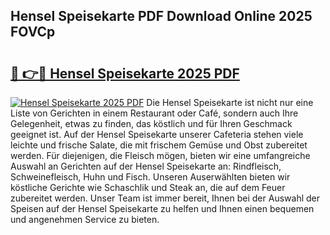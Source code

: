 ## Hensel Speisekarte PDF Download Online 2025 FOVCp

# <h2><a href="http://gc9t1pa.nevu.top/?p=Hensel+Speisekarte">🔗 👉🔴 Hensel Speisekarte 2025 PDF</a></h2>

[![Hensel Speisekarte 2025 PDF](https://i.imgur.com/dBaPXMq.png)](http://gc9t1pa.nevu.top/?p=Hensel+Speisekarte)
Die Hensel Speisekarte ist nicht nur eine Liste von Gerichten in einem Restaurant oder Café, sondern auch Ihre Gelegenheit, etwas zu finden, das köstlich und für Ihren Geschmack geeignet ist. Auf der Hensel Speisekarte unserer Cafeteria stehen viele leichte und frische Salate, die mit frischem Gemüse und Obst zubereitet werden. Für diejenigen, die Fleisch mögen, bieten wir eine umfangreiche Auswahl an Gerichten auf der Hensel Speisekarte an: Rindfleisch, Schweinefleisch, Huhn und Fisch. Unseren Auserwählten bieten wir köstliche Gerichte wie Schaschlik und Steak an, die auf dem Feuer zubereitet werden. Unser Team ist immer bereit, Ihnen bei der Auswahl der Speisen auf der Hensel Speisekarte zu helfen und Ihnen einen bequemen und angenehmen Service zu bieten.
